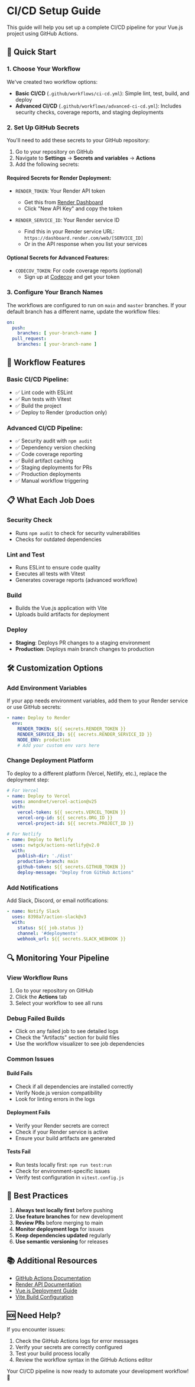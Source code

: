 # CI/CD Setup Guide

This guide will help you set up a complete CI/CD pipeline for your Vue.js project using GitHub Actions.

## 🚀 Quick Start

### 1. Choose Your Workflow

We've created two workflow options:

- **Basic CI/CD** (`.github/workflows/ci-cd.yml`): Simple lint, test, build, and deploy
- **Advanced CI/CD** (`.github/workflows/advanced-ci-cd.yml`): Includes security checks, coverage reports, and staging deployments

### 2. Set Up GitHub Secrets

You'll need to add these secrets to your GitHub repository:

1. Go to your repository on GitHub
2. Navigate to **Settings** → **Secrets and variables** → **Actions**
3. Add the following secrets:

#### Required Secrets for Render Deployment:

- `RENDER_TOKEN`: Your Render API token
  - Get this from [Render Dashboard](https://dashboard.render.com/account/api-keys)
  - Click "New API Key" and copy the token

- `RENDER_SERVICE_ID`: Your Render service ID
  - Find this in your Render service URL: `https://dashboard.render.com/web/[SERVICE_ID]`
  - Or in the API response when you list your services

#### Optional Secrets for Advanced Features:

- `CODECOV_TOKEN`: For code coverage reports (optional)
  - Sign up at [Codecov](https://codecov.io) and get your token

### 3. Configure Your Branch Names

The workflows are configured to run on `main` and `master` branches. If your default branch has a different name, update the workflow files:

```yaml
on:
  push:
    branches: [ your-branch-name ]
  pull_request:
    branches: [ your-branch-name ]
```

## 🔧 Workflow Features

### Basic CI/CD Pipeline:
- ✅ Lint code with ESLint
- ✅ Run tests with Vitest
- ✅ Build the project
- ✅ Deploy to Render (production only)

### Advanced CI/CD Pipeline:
- ✅ Security audit with `npm audit`
- ✅ Dependency version checking
- ✅ Code coverage reporting
- ✅ Build artifact caching
- ✅ Staging deployments for PRs
- ✅ Production deployments
- ✅ Manual workflow triggering

## 📋 What Each Job Does

### Security Check
- Runs `npm audit` to check for security vulnerabilities
- Checks for outdated dependencies

### Lint and Test
- Runs ESLint to ensure code quality
- Executes all tests with Vitest
- Generates coverage reports (advanced workflow)

### Build
- Builds the Vue.js application with Vite
- Uploads build artifacts for deployment

### Deploy
- **Staging**: Deploys PR changes to a staging environment
- **Production**: Deploys main branch changes to production

## 🛠️ Customization Options

### Add Environment Variables
If your app needs environment variables, add them to your Render service or use GitHub secrets:

```yaml
- name: Deploy to Render
  env:
    RENDER_TOKEN: ${{ secrets.RENDER_TOKEN }}
    RENDER_SERVICE_ID: ${{ secrets.RENDER_SERVICE_ID }}
    NODE_ENV: production
    # Add your custom env vars here
```

### Change Deployment Platform
To deploy to a different platform (Vercel, Netlify, etc.), replace the deployment step:

```yaml
# For Vercel
- name: Deploy to Vercel
  uses: amondnet/vercel-action@v25
  with:
    vercel-token: ${{ secrets.VERCEL_TOKEN }}
    vercel-org-id: ${{ secrets.ORG_ID }}
    vercel-project-id: ${{ secrets.PROJECT_ID }}

# For Netlify
- name: Deploy to Netlify
  uses: nwtgck/actions-netlify@v2.0
  with:
    publish-dir: './dist'
    production-branch: main
    github-token: ${{ secrets.GITHUB_TOKEN }}
    deploy-message: "Deploy from GitHub Actions"
```

### Add Notifications
Add Slack, Discord, or email notifications:

```yaml
- name: Notify Slack
  uses: 8398a7/action-slack@v3
  with:
    status: ${{ job.status }}
    channel: '#deployments'
    webhook_url: ${{ secrets.SLACK_WEBHOOK }}
```

## 🔍 Monitoring Your Pipeline

### View Workflow Runs
1. Go to your repository on GitHub
2. Click the **Actions** tab
3. Select your workflow to see all runs

### Debug Failed Builds
- Click on any failed job to see detailed logs
- Check the "Artifacts" section for build files
- Use the workflow visualizer to see job dependencies

### Common Issues

#### Build Fails
- Check if all dependencies are installed correctly
- Verify Node.js version compatibility
- Look for linting errors in the logs

#### Deployment Fails
- Verify your Render secrets are correct
- Check if your Render service is active
- Ensure your build artifacts are generated

#### Tests Fail
- Run tests locally first: `npm run test:run`
- Check for environment-specific issues
- Verify test configuration in `vitest.config.js`

## 🎯 Best Practices

1. **Always test locally first** before pushing
2. **Use feature branches** for new development
3. **Review PRs** before merging to main
4. **Monitor deployment logs** for issues
5. **Keep dependencies updated** regularly
6. **Use semantic versioning** for releases

## 📚 Additional Resources

- [GitHub Actions Documentation](https://docs.github.com/en/actions)
- [Render API Documentation](https://render.com/docs/api)
- [Vue.js Deployment Guide](https://vuejs.org/guide/best-practices/production-deployment.html)
- [Vite Build Configuration](https://vitejs.dev/config/)

## 🆘 Need Help?

If you encounter issues:
1. Check the GitHub Actions logs for error messages
2. Verify your secrets are correctly configured
3. Test your build process locally
4. Review the workflow syntax in the GitHub Actions editor

Your CI/CD pipeline is now ready to automate your development workflow! 🚀 